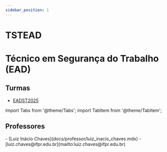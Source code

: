 ```yaml
---
sidebar_position: 1
---
```


# TSTEAD

# Técnico em Segurança do Trabalho (EAD)

## Turmas

- [EADST2025](eadst2025)

import Tabs from '@theme/Tabs';
import TabItem from '@theme/TabItem';

## Professores

<Tabs>
  <TabItem value="nome" label="Nome" default>
    - [Luiz Inácio Chaves](docs/professor/luiz_inacio_chaves.mdx)
  </TabItem>
  <TabItem value="email" label="E-mail" default>
    - [luiz.chaves@ifpr.edu.br](mailto:luiz.chaves@ifpr.edu.br)
  </TabItem>
</Tabs>
